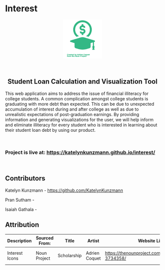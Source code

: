 # Interest
<img style="display: block; 
           margin-left: auto;
           margin-right: auto;
           width: 25%;" src="public/img/interesticon_mintgreen.png" alt="graduation cap with dollar sign in background" width="250">  
<br>
<h2 style="text-align:center">Student Loan Calculation and Visualization Tool</h2>


<p>This web application aims to address the issue of financial illiteracy for college students. A common complication amongst college students is graduating with more debt than expected. This can be due to unexpected accumulation of interest during and after college as well as due to unrealistic expectations of post-graduation earnings. By providing information and generating visualizations for the user, we will help inform and eliminate illiteracy for every student who is interested in learning about their student loan debt by using our product.</p>
<br>

### Project is live at: https://katelynkunzmann.github.io/interest/


<br>  

## Contributors
Katelyn Kunzmann - https://github.com/KatelynKunzmann

Pran Sutham - 

Isaiah Gathala - 



## Attribution
| **Description** | **Sourced From:** | **Title** | **Artist** | **Website Link** | **License** | **License Link** |
|---|---|---|---|---|---|---|
| Interest Icons |Noun Project|Scholarship|Adrien Coquet|https://thenounproject.com/icon/scholarship-3734358/|Creative Commons by 2.0|https://creativecommons.org/licenses/by/2.0/|